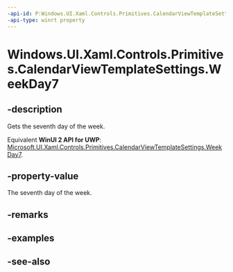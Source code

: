 ```yaml
---
-api-id: P:Windows.UI.Xaml.Controls.Primitives.CalendarViewTemplateSettings.WeekDay7
-api-type: winrt property
---
```


<!-- Property syntax
public string WeekDay7 { get; }
-->

# Windows.UI.Xaml.Controls.Primitives.CalendarViewTemplateSettings.WeekDay7

## -description
Gets the seventh day of the week.

Equivalent **WinUI 2 API for UWP**: [Microsoft.UI.Xaml.Controls.Primitives.CalendarViewTemplateSettings.WeekDay7](/windows/winui/api/microsoft.ui.xaml.controls.primitives.calendarviewtemplatesettings.weekday7).

## -property-value
The seventh day of the week.

## -remarks

## -examples

## -see-also
